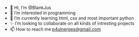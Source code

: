 - 👋 Hi, I’m @BlankJus
- 👀 I’m interested in programming
- 🌱 I’m currently learning html, css and most important python 
- ✨️ I’m looking to collaborate on all kinds of intresting projects
- 📫 How to reach me p4ulnerges@gmail.com

<!---
BlankJus/BlankJus is a ✨ special ✨ repository because its `README.md` (this file) appears on your GitHub profile.
You can click the Preview link to take a look at your changes.
--->
